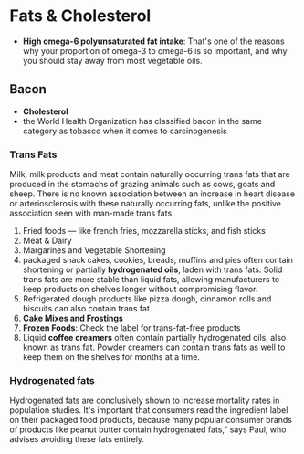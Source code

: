 # Fats & Cholesterol

- **High omega-6 polyunsaturated fat intake**: That's one of the reasons why your proportion of omega-3 to omega-6 is so important, and why you should stay away from most vegetable oils.

## Bacon

- **Cholesterol**
- the World Health Organization has classified bacon in the same category as tobacco when it comes to carcinogenesis

### Trans Fats

Milk, milk products and meat contain naturally occurring trans fats that are produced in the stomachs of grazing animals such as cows, goats and sheep. There is no known association between an increase in heart disease or arteriosclerosis with these naturally occurring fats, unlike the positive association seen with man-made trans fats

1. Fried foods — like french fries, mozzarella sticks, and fish sticks
2. Meat & Dairy
3. Margarines and Vegetable Shortening
4. packaged snack cakes, cookies, breads, muffins and pies often contain shortening or partially **hydrogenated oils**, laden with trans fats. Solid trans fats are more stable than liquid fats, allowing manufacturers to keep products on shelves longer without compromising flavor.
5. Refrigerated dough products like pizza dough, cinnamon rolls and biscuits can also contain trans fat.
6. **Cake Mixes and Frostings**
7. **Frozen Foods**: Check the label for trans-fat-free products
8. Liquid **coffee creamers** often contain partially hydrogenated oils, also known as trans fat. Powder creamers can contain trans fats as well to keep them on the shelves for months at a time.

### Hydrogenated fats

Hydrogenated fats are conclusively shown to increase mortality rates in population studies. It's important that consumers read the ingredient label on their packaged food products, because many popular consumer brands of products like peanut butter contain hydrogenated fats," says Paul, who advises avoiding these fats entirely.
